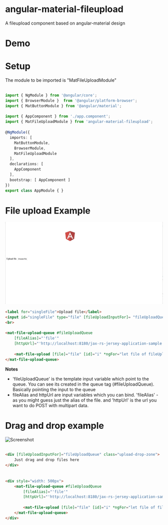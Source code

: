 # angular-material-fileupload
A fileupload component based on angular-material design

# Demo

# Setup

The module to be imported is "MatFileUploadModule"

``` Typescript

import { NgModule } from '@angular/core';
import { BrowserModule }  from '@angular/platform-browser';
import { MatButtonModule } from '@angular/material';
 
import { AppComponent } from './app.component';
import { MatFileUploadModule } from 'angular-material-fileupload';

@NgModule({
  imports: [
    MatButtonModule,
    BrowserModule,
    MatFileUploadModule
  ],
  declarations: [
    AppComponent
  ],
  bootstrap: [ AppComponent ]
})
export class AppModule { }

```

# File upload Example
![Screenshot](SingleFileDemo.gif)

``` HTML
<label for="singleFile">Upload file</label>
<input id="singleFile" type="file" [fileUploadInputFor]= "fileUploadQueue"/>
<br>

<mat-file-upload-queue #fileUploadQueue
    [fileAlias]="'file'"
    [httpUrl]="'http://localhost:8180/jax-rs-jersey-application-sample'">

    <mat-file-upload [file]="file" [id]="i" *ngFor="let file of fileUploadQueue.files; let i = index"></mat-file-upload>
</mat-file-upload-queue>
```
**Notes**
* 'fileUploadQueue' is the template input variable which point to the queue. You can see its created in the queue tag (#fileUploadQueue). Basically pointing the input to the queue
* fileAlias and httpUrl are input variables which you can bind. 'fileAlias' - as you might guess just the alias of the file. and 'httpUrl' is the url you want to do POST with multipart data.

# Drag and drop example
![Screenshot](DragAndDropDemo.gif)

``` HTML

<div [fileUploadInputFor]="fileUploadQueue" class="upload-drop-zone">
    Just drag and drop files here
</div>


<div style="width: 500px">
    <mat-file-upload-queue #fileUploadQueue
        [fileAlias]="'file'"
        [httpUrl]="'http://localhost:8180/jax-rs-jersey-application-sample'" multiple>
    
        <mat-file-upload [file]="file" [id]="i" *ngFor="let file of fileUploadQueue.files; let i = index"></mat-file-upload>
    </mat-file-upload-queue>
</div>

```

